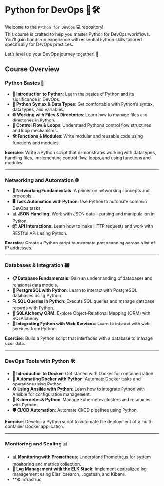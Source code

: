 # Python for DevOps 🐍🛠️

Welcome to the `Python for DevOps` 💻 repository!  
This course is crafted to help you master Python for DevOps workflows. You’ll gain hands-on experience with essential Python skills tailored specifically for DevOps practices.

Let’s level up your DevOps journey together! 🚀

## Course Overview

### Python Basics 🔄

- **🔄 Introduction to Python**: Learn the basics of Python and its significance in DevOps.
- **🐍 Python Syntax & Data Types**: Get comfortable with Python’s syntax, data types, and variables.
- **🌐 Working with Files & Directories**: Learn how to manage files and directories in Python.
- **🧠 Control Flow & Loops**: Understand Python’s control flow structures and loop mechanisms.
- **🛠️ Functions & Modules**: Write modular and reusable code using functions and modules.

**Exercise**: Write a Python script that demonstrates working with data types, handling files, implementing control flow, loops, and using functions and modules.

---

### Networking and Automation 🌐

- **📡 Networking Fundamentals**: A primer on networking concepts and protocols.
- **🖥️ Task Automation with Python**: Use Python to automate common DevOps tasks.
- **📊 JSON Handling**: Work with JSON data—parsing and manipulation in Python.
- **📦 API Interactions**: Learn how to make HTTP requests and work with RESTful APIs using Python.

**Exercise**: Create a Python script to automate port scanning across a list of IP addresses.

---

### Databases & Integration 🗃️

- **📋 Database Fundamentals**: Gain an understanding of databases and relational data models.
- **🐘 PostgreSQL with Python**: Learn to interact with PostgreSQL databases using Python.
- **🔍 SQL Queries in Python**: Execute SQL queries and manage database records with Python.
- **🐍 SQLAlchemy ORM**: Explore Object-Relational Mapping (ORM) with SQLAlchemy.
- **📡 Integrating Python with Web Services**: Learn to interact with web services from Python.

**Exercise**: Build a Python script that interfaces with a database to manage user data.

---

### DevOps Tools with Python 🛠️

- **🐬 Introduction to Docker**: Get started with Docker for containerization.
- **🚀 Automating Docker with Python**: Automate Docker tasks and operations using Python.
- **⚙️ Using Ansible with Python**: Learn how to integrate Python with Ansible for configuration management.
- **🚢 Kubernetes & Python**: Manage Kubernetes clusters and resources with Python.
- **🛡️ CI/CD Automation**: Automate CI/CD pipelines using Python.

**Exercise**: Develop a Python script to automate the deployment of a multi-container Docker application.

---

### Monitoring and Scaling 📊

- **📊 Monitoring with Prometheus**: Understand Prometheus for system monitoring and metrics collection.
- **📜 Log Management with the ELK Stack**: Implement centralized log management using Elasticsearch, Logstash, and Kibana.
- **⚙️ Infrastruc
